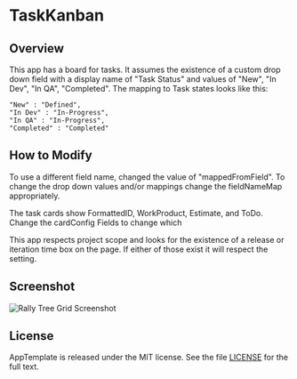 TaskKanban
=========================

## Overview
This app has a board for tasks.  It assumes the existence of a custom drop down field 
with a display name of "Task Status" and values of "New", "In Dev", "In QA", "Completed". 
The mapping to Task states looks like this:

    "New" : "Defined",
    "In Dev" : "In-Progress",
    "In QA" : "In-Progress",
    "Completed" : "Completed"
    
## How to Modify

To use a different field name, changed the value of "mappedFromField". To change the 
drop down values and/or mappings change the fieldNameMap appropriately.

The task cards show FormattedID, WorkProduct, Estimate, and ToDo. Change the cardConfig 
Fields to change which

This app respects project scope and looks for the existence of a release or iteration 
time box on the page. If either of those exist it will respect the setting.

Screenshot
----------

![Rally Tree Grid Screenshot](https://github.com/sficarrotta/task_kanban/tree/master/deploy/TaskStatusMapped.png)

## License

AppTemplate is released under the MIT license.  See the file [LICENSE](https://raw.github.com/RallyApps/AppTemplate/master/LICENSE) for the full text.
